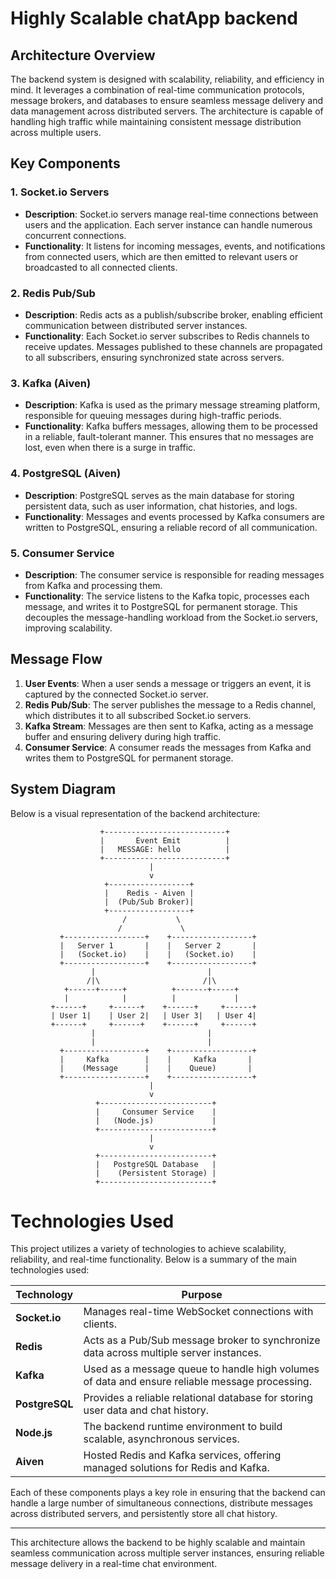 # Highly Scalable chatApp backend

## Architecture Overview

The backend system is designed with scalability, reliability, and efficiency in mind. It leverages a combination of real-time communication protocols, message brokers, and databases to ensure seamless message delivery and data management across distributed servers. The architecture is capable of handling high traffic while maintaining consistent message distribution across multiple users.

## Key Components

### 1. **Socket.io Servers**
   - **Description**: Socket.io servers manage real-time connections between users and the application. Each server instance can handle numerous concurrent connections.
   - **Functionality**: It listens for incoming messages, events, and notifications from connected users, which are then emitted to relevant users or broadcasted to all connected clients.

### 2. **Redis Pub/Sub**
   - **Description**: Redis acts as a publish/subscribe broker, enabling efficient communication between distributed server instances.
   - **Functionality**: Each Socket.io server subscribes to Redis channels to receive updates. Messages published to these channels are propagated to all subscribers, ensuring synchronized state across servers.

### 3. **Kafka (Aiven)**
   - **Description**: Kafka is used as the primary message streaming platform, responsible for queuing messages during high-traffic periods.
   - **Functionality**: Kafka buffers messages, allowing them to be processed in a reliable, fault-tolerant manner. This ensures that no messages are lost, even when there is a surge in traffic.

### 4. **PostgreSQL (Aiven)**
   - **Description**: PostgreSQL serves as the main database for storing persistent data, such as user information, chat histories, and logs.
   - **Functionality**: Messages and events processed by Kafka consumers are written to PostgreSQL, ensuring a reliable record of all communication.

### 5. **Consumer Service**
   - **Description**: The consumer service is responsible for reading messages from Kafka and processing them.
   - **Functionality**: The service listens to the Kafka topic, processes each message, and writes it to PostgreSQL for permanent storage. This decouples the message-handling workload from the Socket.io servers, improving scalability.

## Message Flow

1. **User Events**: When a user sends a message or triggers an event, it is captured by the connected Socket.io server.
2. **Redis Pub/Sub**: The server publishes the message to a Redis channel, which distributes it to all subscribed Socket.io servers.
3. **Kafka Stream**: Messages are then sent to Kafka, acting as a message buffer and ensuring delivery during high traffic.
4. **Consumer Service**: A consumer reads the messages from Kafka and writes them to PostgreSQL for permanent storage.

## System Diagram

Below is a visual representation of the backend architecture:

                        +---------------------------+
                        |       Event Emit          |
                        |   MESSAGE: hello          |
                        +---------------------------+
                                   |
                                   v
                         +------------------+
                         |    Redis - Aiven |       
                         |  (Pub/Sub Broker)|
                         +------------------+
                             /           \
                            /             \
               +------------------+    +------------------+
               |   Server 1       |    |   Server 2       |
               |   (Socket.io)    |    |   (Socket.io)    |
               +------------------+    +------------------+
                      |                         |
                     /|\                       /|\
                +------+-----+          +-------+-----+
                |            |          |             |
             +------+     +------+    +------+     +------+
             | User 1|    | User 2|   | User 3|   | User 4|
             +------+     +------+    +------+     +------+
                      |                         |
                      |                         |
               +------------------+    +------------------+
               |     Kafka        |    |     Kafka       |
               |    (Message      |    |    Queue)       |
               +------------------+    +------------------+
                                   |
                                   v
                       +-------------------------+
                       |     Consumer Service    |
                       |   (Node.js)             |
                       +-------------------------+
                                   |
                                   v
                       +-------------------------+
                       |   PostgreSQL Database   |
                       |    (Persistent Storage) |
                       +-------------------------+


# Technologies Used

This project utilizes a variety of technologies to achieve scalability, reliability, and real-time functionality. Below is a summary of the main technologies used:

| Technology    | Purpose                                                                 |
|---------------|-------------------------------------------------------------------------|
| **Socket.io** | Manages real-time WebSocket connections with clients.                   |
| **Redis**     | Acts as a Pub/Sub message broker to synchronize data across multiple server instances. |
| **Kafka**     | Used as a message queue to handle high volumes of data and ensure reliable message processing. |
| **PostgreSQL**| Provides a reliable relational database for storing user data and chat history. |
| **Node.js**   | The backend runtime environment to build scalable, asynchronous services. |
| **Aiven**     | Hosted Redis and Kafka services, offering managed solutions for Redis and Kafka. |

Each of these components plays a key role in ensuring that the backend can handle a large number of simultaneous connections, distribute messages across distributed servers, and persistently store all chat history.

---

This architecture allows the backend to be highly scalable and maintain seamless communication across multiple server instances, ensuring reliable message delivery in a real-time chat environment.
